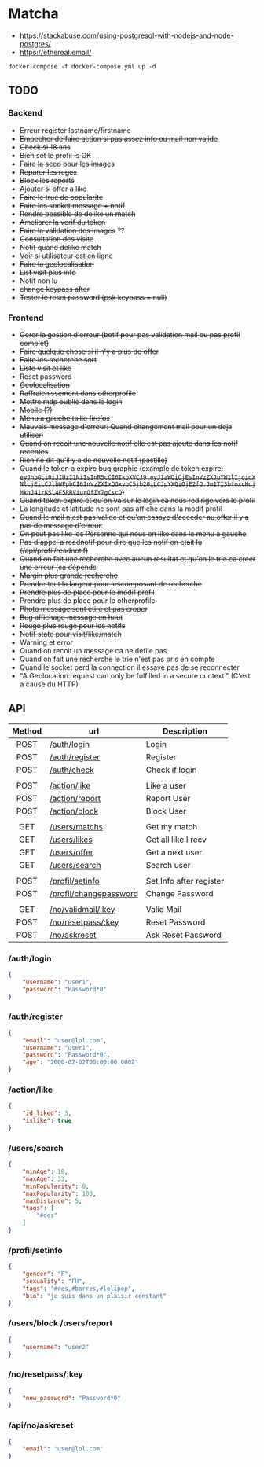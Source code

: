 # Matcha

- https://stackabuse.com/using-postgresql-with-nodejs-and-node-postgres/
- https://ethereal.email/

```
docker-compose -f docker-compose.yml up -d
```

## TODO
### Backend
- ~~Erreur register lastname/firstname~~
- ~~Empecher de faire action si pas assez info ou mail non valide~~
- ~~Check si 18 ans~~
- ~~Bien set le profil is OK~~
- ~~Faire la seed pour les images~~
- ~~Reparer les regex~~
- ~~Block les reports~~
- ~~Ajouter si offer a like~~
- ~~Faire le truc de popularite~~
- ~~Faire les socket message + notif~~
- ~~Rendre possible de delike un match~~
- ~~Ameliorer la verif du token~~
- ~~Faire la validation des images~~ ??
- ~~Consultation des visite~~
- ~~Notif quand delike match~~
- ~~Voir si utilisateur est en ligne~~
- ~~Faire la geolocalisation~~
- ~~List visit plus info~~
- ~~Notif non lu~~
- ~~change keypass after~~
- ~~Tester le reset password (psk keypass = null)~~

### Frontend
- ~~Gerer la gestion d'erreur (botif pour pas validation mail ou pas profil complet)~~
- ~~Faire quelque chose si il n'y a plus de offer~~
- ~~Faire les recherche sort~~
- ~~Liste visit et like~~
- ~~Reset password~~
- ~~Geolocalisation~~
- ~~Raffraichissement dans otherprofile~~
- ~~Mettre mdp oublie dans le login~~
- ~~Mobile (?)~~
- ~~Menu a gauche taille firefox~~
- ~~Mauvais message d'erreur: Quand changement mail pour un deja utiliseri~~
- ~~Quand on recoit une nouvelle notif elle est pas ajoute dans les notif recentes~~
- ~~Rien ne dit qu'il y a de nouvelle notif (pastille)~~
- ~~Quand le token a expire bug graphic (example de token expire: `eyJhbGciOiJIUzI1NiIsInR5cCI6IkpXVCJ9.eyJ1aWQiOjEsInVzZXJuYW1lIjoidXNlcjEiLCJlbWFpbCI6InVzZXIxQGxvbC5jb20iLCJpYXQiOjE2fQ.Jm1TI3bfoxcHqjMkhJ41rKSl4F5RRViurQfIY7gCscQ`)~~
- ~~Quand token expire et qu'on va sur le login ca nous redirige vers le profil~~
- ~~La longitude et latitude ne sont pas affiche dans la modif profil~~
- ~~Quand le mail n'est pas valide et qu'on essaye d'acceder au offer il y a pas de message d'erreur~~:
- ~~On peut pas like les Personne qui nous on like dans le menu a gauche~~
- ~~Pas d'appel a readnotif pour dire que les notif on etait lu (/api/profil/readnotif)~~
- ~~Quand on fait une recherche avec aucun resultat et qu'on le trie ca creer une erreur (ca depends~~
- ~~Margin plus grande recherche~~
- ~~Prendre tout la largeur pour lescomposant de recherche~~
- ~~Prendre plus de place pour le modif profil~~
- ~~Prendre plus de place pour le otherprofile~~
- ~~Photo message sont etire et pas croper~~
- ~~Bug affichage message en haut~~
- ~~Rouge plus rouge pour les notifs~~
- ~~Notif state pour visit/like/match~~
- Warning et error
- Quand on recoit un message ca ne defile pas
- Quand on fait une recherche le trie n'est pas pris en compte
- Quand le socket perd la connection il essaye pas de se reconnecter
- "A Geolocation request can only be fulfilled in a secure context." (C'est a cause du HTTP)


## API
| Method | url                         | Description             |
|:------:|-----------------------------|-------------------------|
| POST   | [/auth/login            ]() | Login                   |
| POST   | [/auth/register         ]() | Register                |
| POST   | [/auth/check            ]() | Check if login          |
|        |                             |                         |
| POST   | [/action/like           ]() | Like a user             |
| POST   | [/action/report         ]() | Report User             |
| POST   | [/action/block          ]() | Block User              |
|        |                             |                         |
| GET    | [/users/matchs          ]() | Get my match            |
| GET    | [/users/likes           ]() | Get all like I recv     |
| GET    | [/users/offer           ]() | Get a next user         |
| GET    | [/users/search          ]() | Search user             |
|        |                             |                         |
| POST   | [/profil/setinfo        ]() | Set Info after register |
| POST   | [/profil/changepassword ]() | Change Password         |
|        |                             |                         |
| GET    | [/no/validmail/:key     ]() | Valid Mail              |
| POST   | [/no/resetpass/:key     ]() | Reset Password          |
| POST   | [/no/askreset           ]() | Ask Reset Password      |

### /auth/login
```json
{
    "username": "user1",
    "password": "Password*0"
}
```

### /auth/register
```json
{
    "email": "user@lol.com",
    "username": "user1",
    "password": "Password*0",
    "age": "2000-02-02T00:00:00.000Z"
}
```

### /action/like
```json
{
    "id_liked": 3,
    "islike": true
}
```

### /users/search
```json
{
    "minAge": 18,
    "maxAge": 33,
    "minPopularity": 0,
    "maxPopularity": 100,
    "maxDistance": 5,
    "tags": [
        "#des"
    ]
}
```

### /profil/setinfo
```json
{
    "gender": "F",
    "sexuality": "FH",
    "tags": "#des,#barres,#lolipop",
    "bio": "je suis dans un plaisir constant"
}
```

### /users/block /users/report
```json
{
    "username": "user2"
}
```

### /no/resetpass/:key
```json
{
    "new_password": "Password*0"
}
```

### /api/no/askreset
```json
{
    "email": "user@lol.com"
}
```
